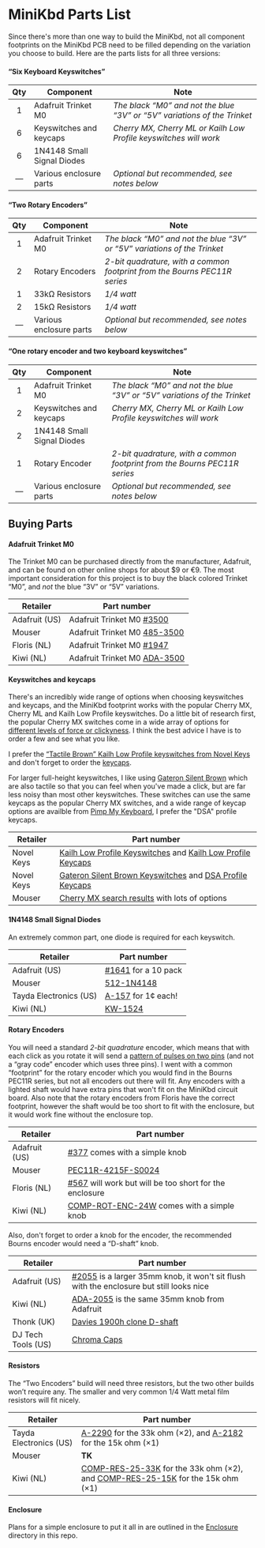 
# MiniKbd Parts List

Since there's more than one way to build the MiniKbd, not all component footprints on the MiniKbd PCB need to be filled depending on the variation you choose to build. Here are the parts lists for all three versions:

#### “Six Keyboard Keyswitches”
Qty | Component | Note
:---:|---|---
1 | Adafruit Trinket M0 | *The black “M0” and not the blue “3V” or “5V” variations of the Trinket*
6 | Keyswitches and keycaps | *Cherry MX, Cherry ML or Kailh Low Profile keyswitches will work*
6 | 1N4148 Small Signal Diodes | 
— | Various enclosure parts | *Optional but recommended, see notes below*


#### “Two Rotary Encoders”
Qty | Component | Note
:---:|---|---
1 | Adafruit Trinket M0 | *The black “M0” and not the blue “3V” or “5V” variations of the Trinket*
2 | Rotary Encoders | *2-bit quadrature, with a common footprint from the Bourns PEC11R series*
1 | 33kΩ Resistors | *1/4 watt*
2 | 15kΩ Resistors | *1/4 watt*
— | Various enclosure parts | *Optional but recommended, see notes below*

#### “One rotary encoder and two keyboard keyswitches”
Qty | Component | Note
:---:|---|---
1 | Adafruit Trinket M0 | *The black “M0” and not the blue “3V” or “5V” variations of the Trinket*
2 | Keyswitches and keycaps | *Cherry MX, Cherry ML or Kailh Low Profile keyswitches will work*
2 | 1N4148 Small Signal Diodes | 
1 | Rotary Encoder | *2-bit quadrature, with a common footprint from the Bourns PEC11R series*
— | Various enclosure parts | *Optional but recommended, see notes below*


## Buying Parts

#### Adafruit Trinket M0
The Trinket M0 can be purchased directly from the manufacturer, Adafruit, and can be found on other online shops for about $9 or €9. The most important consideration for this project is to buy the black colored Trinket “M0”, and *not* the blue “3V” or “5V” variations.

Retailer | Part number
---|---
Adafruit (US) | Adafruit Trinket M0 [#3500](https://www.adafruit.com/product/3500)
Mouser | Adafruit Trinket M0 [485-3500](https://www.mouser.com/ProductDetail/Adafruit/3500?qs=sGAEpiMZZMtw0nEwywcFgJjuZv55GFNm1yaWT2BHqYrZFoNRRhzyXg%3d%3d)
Floris (NL) | Adafruit Trinket M0 [#1947](https://www.floris.cc/shop/en/home/1947-adafruit-trinket-m0-for-use-with-circuitpython-arduino-ide.html)
Kiwi (NL) | Adafruit Trinket M0 [ADA-3500](https://www.kiwi-electronics.nl/arduino-trinket-m0?search=adafruit%20trinket%20m0)


#### Keyswitches and keycaps
There's an incredibly wide range of options when choosing keyswitches and keycaps, and the MiniKbd footprint works with the popular Cherry MX, Cherry ML and Kailh Low Profile keyswitches. Do a little bit of research first, the popular Cherry MX switches come in a wide array of options for [different levels of force or clickyness](http://www.keyboardco.com/blog/index.php/2012/12/an-introduction-to-cherry-mx-mechanical-switches/). I think the best advice I have is to order a few and see what you like. 

I prefer the [“Tactile Brown” Kailh Low Profile keyswitches from Novel Keys](https://novelkeys.xyz/products/kailh-low-profile-switches) and don't forget to order the [keycaps](https://novelkeys.xyz/collections/keycaps/products/kailh-low-profile-keycaps-blank). 

For larger full-height keyswitches, I like using [Gateron Silent Brown](https://novelkeys.xyz/collections/switches/products/gateron-silent-switches?variant=19441364303965) which are also tactile so that you can feel when you've made a click, but are far less noisy than most other keyswitches. These switches can use the same keycaps as the popular Cherry MX switches, and a wide range of keycap options are availble from [Pimp My Keyboard](https://pimpmykeyboard.com/sale-items/blank-key-packs/), I prefer the "DSA" profile keycaps.

Retailer | Part number
---|---
Novel Keys | [Kailh Low Profile Keyswitches](https://novelkeys.xyz/products/kailh-low-profile-switches) and [Kailh Low Profile Keycaps](https://novelkeys.xyz/collections/keycaps/products/kailh-low-profile-keycaps-blank)
Novel Keys | [Gateron Silent Brown Keyswitches](https://novelkeys.xyz/collections/switches/products/gateron-silent-switches?variant=19441364303965) and [DSA Profile Keycaps](https://pimpmykeyboard.com/dsa-1-space-pack-of-10/)
Mouser | [Cherry MX search results](https://www.mouser.com/Electromechanical/Switches/_/N-5g2h?Keyword=cherry+mx&FS=True) with lots of options

#### 1N4148 Small Signal Diodes
An extremely common part, one diode is required for each keyswitch.

Retailer | Part number
---|---
Adafruit (US) | [#1641](https://www.adafruit.com/product/1641) for a 10 pack
Mouser | [512-1N4148](https://www.mouser.com/ProductDetail/ON-Semiconductor-Fairchild/1N4148?qs=sGAEpiMZZMudZehw8RjeZWbu6z6oTQTL)
Tayda Electronics (US) | [A-157](https://www.taydaelectronics.com/1n4148-switching-signal-diode.html) for 1¢ each!
Kiwi (NL) | [KW-1524](https://www.kiwi-electronics.nl/1n4148-diode-10-stuks)

#### Rotary Encoders
You will need a standard *2-bit quadrature* encoder, which means that with each click as you rotate it will send a [pattern of pulses on two pins](https://en.wikipedia.org/wiki/Rotary_encoder) (and not a “gray code” encoder which uses three pins). I went with a common “footprint” for the rotary encoder which you would find in the Bourns PEC11R series, but not all encoders out there will fit. Any encoders with a lighted shaft would have extra pins that won't fit on the MiniKbd circuit board. Also note that the rotary encoders from Floris have the correct footprint, however the shaft would be too short to fit with the enclosure, but it would work fine without the enclosure top. 

Retailer | Part number
---|---
Adafruit (US) | [#377](https://www.adafruit.com/product/377) comes with a simple knob
Mouser |  [PEC11R-4215F-S0024](https://www.mouser.com/ProductDetail/Bourns/PEC11R-4215F-S0024?qs=%2fha2pyFadujrq0cYyqrjqfzj8RH30yAAqLHU36uW%252bvgkXoG9QeJ4ZAKtmAuzI2d5)
Floris (NL) | [#567](https://www.floris.cc/shop/en/knobs-buttons-joysticks/567-rotary-encoder-.html?search_query=encoder&results=12) will work but will be too short for the enclosure
Kiwi (NL) | [COMP-ROT-ENC-24W](https://www.kiwi-electronics.nl/Roterende-pulsgever-rotary-encoder-met-drukknop-24-puls?search=encoder) comes with a simple knob

Also, don't forget to order a knob for the encoder, the recommended Bourns encoder would need a “D-shaft” knob.

Retailer | Part number
---|---
Adafruit (US) | [#2055](https://www.adafruit.com/product/2055) is a larger 35mm knob, it won't sit flush with the enclosure but still looks nice
Kiwi (NL) | [ADA-2055](https://www.kiwi-electronics.nl/scrubber-knop-voor-roterende-pulsgever-35mm) is the same 35mm knob from Adafruit
Thonk (UK) | [Davies 1900h clone D-shaft](https://www.thonk.co.uk/shop/1900h-d/)
DJ Tech Tools (US) | [Chroma Caps](https://store.djtechtools.com/products/chroma-caps-knobs-and-faders)


#### Resistors
The “Two Encoders” build will need three resistors, but the two other builds won’t require any. The smaller and very common 1/4 Watt metal film resistors will fit nicely.

Retailer | Part number
---|---
Tayda Electronics (US) | [A-2290](https://www.taydaelectronics.com/resistors/1-4w-metal-film-resistors/resistor-33k-ohm-1-4w-1-metal-film-pkg-of-10.html) for the 33k ohm (×2), and [A-2182](https://www.taydaelectronics.com/resistors/1-4w-metal-film-resistors/10-x-resistor-15k-ohm-1-4w-1-metal-film-pkg-of-10.html) for the 15k ohm (×1)
Mouser | **TK**
Kiwi (NL) | [COMP-RES-25-33K](https://www.kiwi-electronics.nl/Weerstand-33K-ohm-1-4-watt-5-procent-10-stuks) for the 33k ohm (×2), and [COMP-RES-25-15K](https://www.kiwi-electronics.nl/Weerstand-15K-ohm-1-4-watt-5-procent-10-stuks) for the 15k ohm (×1)


#### Enclosure
Plans for a simple enclosure to put it all in are outlined in the [Enclosure](./Enclosure) directory in this repo.
